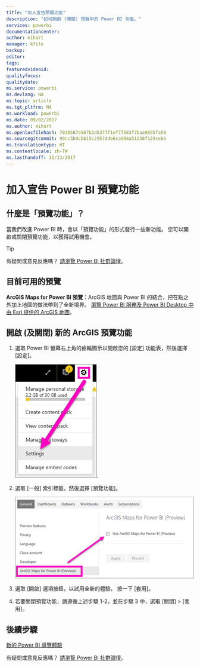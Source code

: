```yaml
---
title: "加入宣告預覽功能"
description: "如何開啟 (開關) 預覽中的 Power BI 功能。"
services: powerbi
documentationcenter: 
author: mihart
manager: kfile
backup: 
editor: 
tags: 
featuredvideoid: 
qualityfocus: 
qualitydate: 
ms.service: powerbi
ms.devlang: NA
ms.topic: article
ms.tgt_pltfrm: NA
ms.workload: powerbi
ms.date: 09/02/2017
ms.author: mihart
ms.openlocfilehash: 7038587e567b2d8377f1ef77583f7baa9695fa58
ms.sourcegitcommit: 99cc3b9cb615c2957dde6ca908a51238f129cebb
ms.translationtype: HT
ms.contentlocale: zh-TW
ms.lasthandoff: 11/13/2017
---
```

# <a name="opt-in-for-power-bi-preview-features"></a>加入宣告 Power BI 預覽功能
## <a name="what-are-preview-features"></a>什麼是「預覽功能」？
當我們改進 Power BI 時，會以「預覽功能」的形式發行一些新功能。 您可以開啟或關閉預覽功能，以獲得試用機會。

> [!TIP]
> 有疑問或意見反應嗎？ [請瀏覽 Power BI 社群論壇](http://community.powerbi.com/t5/Navigation-Preview-Forum/bd-p/NavigationPreview)。
> 
> 

## <a name="current-previews-available"></a>目前可用的預覽
**ArcGIS Maps for Power BI 預覽**：ArcGIS 地圖與 Power BI 的結合，把在點之外加上地圖的做法帶到了全新境界。
[瀏覽 Power BI 服務及 Power BI Desktop 中由 Esri 提供的 ArcGIS 地圖](power-bi-visualization-arcgis.md)。

## <a name="turn-the-arcgis-preview-feature-on-and-off"></a>開啟 (及關閉) 新的 ArcGIS 預覽功能
1. 選取 Power BI 螢幕右上角的齒輪圖示以開啟您的 [設定] 功能表，然後選擇 [設定]。
   
   ![](media/service-preview-features/power-bi-settings.png).
2. 選取 [一般] 索引標籤，然後選擇 [預覽功能]。
   
   ![](media/service-preview-features/power-bi-preview-arcgis.png)
3. 選取 [開啟] 選項按鈕，以試用全新的體驗。 按一下 [套用]。
4. 若要關閉預覽功能，請遵循上述步驟 1-2，並在步驟 3 中，選取 [關閉] > [套用]。

## <a name="next-steps"></a>後續步驟
[新的 Power BI 導覽體驗](service-the-new-power-bi-experience.md)

有疑問或意見反應嗎？ [請瀏覽 Power BI 社群論壇](http://community.powerbi.com/t5/Navigation-Preview-Forum/bd-p/NavigationPreview)。

